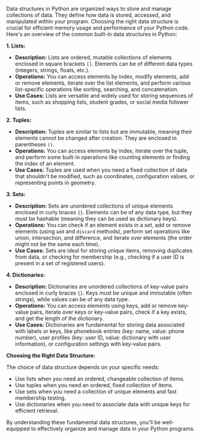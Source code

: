 Data structures in Python are organized ways to store and manage collections of data. They define how data is stored, accessed, and manipulated within your program. Choosing the right data structure is crucial for efficient memory usage and performance of your Python code. Here's an overview of the common built-in data structures in Python:

**1. Lists:**

- **Description:** Lists are ordered, mutable collections of elements enclosed in square brackets `[]`. Elements can be of different data types (integers, strings, floats, etc.).
- **Operations:** You can access elements by index, modify elements, add or remove elements, iterate over the list elements, and perform various list-specific operations like sorting, searching, and concatenation.
- **Use Cases:** Lists are versatile and widely used for storing sequences of items, such as shopping lists, student grades, or social media follower lists.

**2. Tuples:**

- **Description:** Tuples are similar to lists but are immutable, meaning their elements cannot be changed after creation. They are enclosed in parentheses `()`.
- **Operations:** You can access elements by index, iterate over the tuple, and perform some built-in operations like counting elements or finding the index of an element.
- **Use Cases:** Tuples are used when you need a fixed collection of data that shouldn't be modified, such as coordinates, configuration values, or representing points in geometry.

**3. Sets:**

- **Description:** Sets are unordered collections of unique elements enclosed in curly braces `{}`. Elements can be of any data type, but they must be hashable (meaning they can be used as dictionary keys).
- **Operations:** You can check if an element exists in a set, add or remove elements (using `add` and `discard` methods), perform set operations like union, intersection, and difference, and iterate over elements (the order might not be the same each time).
- **Use Cases:** Sets are ideal for storing unique items, removing duplicates from data, or checking for membership (e.g., checking if a user ID is present in a set of registered users).

**4. Dictionaries:**

- **Description:** Dictionaries are unordered collections of key-value pairs enclosed in curly braces `{}`. Keys must be unique and immutable (often strings), while values can be of any data type.
- **Operations:** You can access elements using keys, add or remove key-value pairs, iterate over keys or key-value pairs, check if a key exists, and get the length of the dictionary.
- **Use Cases:** Dictionaries are fundamental for storing data associated with labels or keys, like phonebook entries (key: name, value: phone number), user profiles (key: user ID, value: dictionary with user information), or configuration settings with key-value pairs.

**Choosing the Right Data Structure:**

The choice of data structure depends on your specific needs:

- Use lists when you need an ordered, changeable collection of items.
- Use tuples when you need an ordered, fixed collection of items.
- Use sets when you need a collection of unique elements and fast membership testing.
- Use dictionaries when you need to associate data with unique keys for efficient retrieval.

By understanding these fundamental data structures, you'll be well-equipped to effectively organize and manage data in your Python programs.